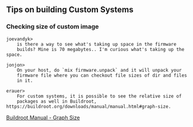 
## Tips on building Custom Systems 

### Checking size of custom image

    joevandyk>
        is there a way to see what's taking up space in the firmware 
        builds? Mine is 70 megabytes.. I'm curious what's taking up the space.

    jonjon>
        On your host, do `mix firmware.unpack` and it will unpack your 
        firmware file where you can checkout file sizes of dir and files 
        in it. 

    erauer>
        For custom systems, it is possible to see the relative size of 
        packages as well in Buildroot, https://buildroot.org/downloads/manual/manual.html#graph-size.


[Buildroot Manual - Graph Size](https://buildroot.org/downloads/manual/manual.html#graph-size)
